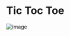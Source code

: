 # Tic Toc Toe

![image](https://github.com/user-attachments/assets/87a4c5bc-5fd2-4f1b-a175-33ce93b3bafa)
